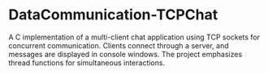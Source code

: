 # DataCommunication-TCPChat
A C implementation of a multi-client chat application using TCP sockets for concurrent communication. Clients connect through a server, and messages are displayed in console windows. The project emphasizes thread functions for simultaneous interactions.
